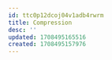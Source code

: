 ```yaml
---
id: ttc0p12dcoj04v1adb4rwrm
title: Compression
desc: ''
updated: 1708495165516
created: 1708495157976
---
```

